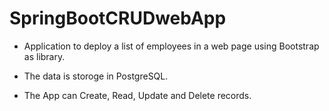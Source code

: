 # SpringBootCRUDwebApp

- Application to deploy a list of employees in a web page using Bootstrap as library.

- The data is storoge in PostgreSQL.

- The App can Create, Read, Update and Delete records.
